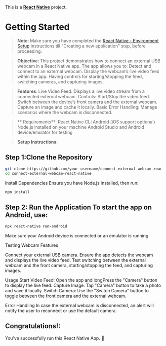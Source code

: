 This is a [**React Native**](https://reactnative.dev) project.

# Getting Started

>**Note**: Make sure you have completed the [React Native - Environment Setup](https://reactnative.dev/docs/environment-setup) instructions till "Creating a new application" step, before proceeding.


>**Objective**:
This project demonstrates how to connect an external USB webcam in a React Native app. The app allows you to:
Detect and connect to an external webcam.
Display the webcam’s live video feed within the app.
Having controls for starting/stopping the feed, switching cameras, and capturing images.

>**Features**:
Live Video Feed: Displays a live video stream from a connected external webcam.
Controls: Start/Stop the video feed.
Switch between the device’s front camera and the external webcam.
Capture an image and cache it locally.
Basic Error Handling: Manage scenarios where the webcam is disconnected.

>** Requirements**:
React Native CLI 
Android (iOS support optional)
Node.js installed on your machine
Android Studio and Android device/emulator for testing

> **Setup Instructions**:

## Step 1:Clone the Repository

```bash
git clone https://github.com/your-username/connect-external-webcam-react-native.git
cd connect-external-webcam-react-native
```
Install Dependencies Ensure you have Node.js installed, then run:
```bash
npm install
```

## Step 2: Run the Application To start the app on Android, use:
```bash
npx react-native run-android
```

Make sure your Android device is connected or an emulator is running.

Testing Webcam Features

Connect your external USB camera.
Ensure the app detects the webcam and displays the live video feed.
Test switching between the external webcam and the front camera, starting/stopping the feed, and capturing images.

Usage
Start Video Feed: Open the app and longPress the "Camera" button to display the live feed.
Capture Image: Tap "Camera" button to take a photo and save it locally.
Switch Camera: Use the "Switch Camera" button to toggle between the front camera and the external webcam.

Error Handling
In case the external webcam is disconnected, an alert will notify the user to reconnect or use the default camera.

## Congratulations!:

You've successfully run this React Native App. :partying_face:
